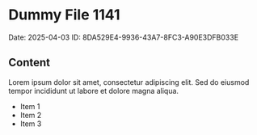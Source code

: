 # Dummy File 1141

Date: 2025-04-03
ID: 8DA529E4-9936-43A7-8FC3-A90E3DFB033E

## Content

Lorem ipsum dolor sit amet, consectetur adipiscing elit.
Sed do eiusmod tempor incididunt ut labore et dolore magna aliqua.

* Item 1
* Item 2
* Item 3

